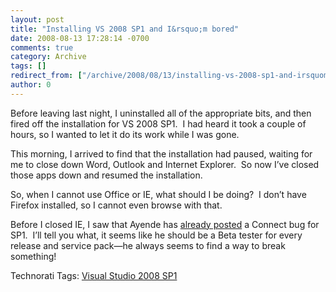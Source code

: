 ```yaml
---
layout: post
title: "Installing VS 2008 SP1 and I&rsquo;m bored"
date: 2008-08-13 17:28:14 -0700
comments: true
category: Archive
tags: []
redirect_from: ["/archive/2008/08/13/installing-vs-2008-sp1-and-irsquom-bored.aspx/"]
author: 0
---
```

<!-- more -->
<p>Before leaving last night, I uninstalled all of the appropriate bits, and then fired off the installation for VS 2008 SP1.  I had heard it took a couple of hours, so I wanted to let it do its work while I was gone.</p>
<p>This morning, I arrived to find that the installation had paused, waiting for me to close down Word, Outlook and Internet Explorer.  So now I’ve closed those apps down and resumed the installation.</p>
<p>So, when I cannot use Office or IE, what should I be doing?  I don’t have Firefox installed, so I cannot even browse with that.</p>
<p>Before I closed IE, I saw that Ayende has <a href="http://www.ayende.com/Blog/archive/2008/08/13/How-.Net-3.5-SP1-broke-Rhino-Mocks.aspx">already posted</a> a Connect bug for SP1.  I’ll tell you what, it seems like he should be a Beta tester for every release and service pack—he always seems to find a way to break something!</p>
<p>
</p><div class="wlWriterSmartContent" id="scid:0767317B-992E-4b12-91E0-4F059A8CECA8:d22ec3cb-76eb-480d-a68f-a7aa7e8caf48" style="PADDING-RIGHT: 0px; DISPLAY: inline; PADDING-LEFT: 0px; FLOAT: none; PADDING-BOTTOM: 0px; MARGIN: 0px; PADDING-TOP: 0px">Technorati Tags: <a rel="tag" href="http://technorati.com/tags/Visual+Studio+2008+SP1">Visual Studio 2008 SP1</a></div>


